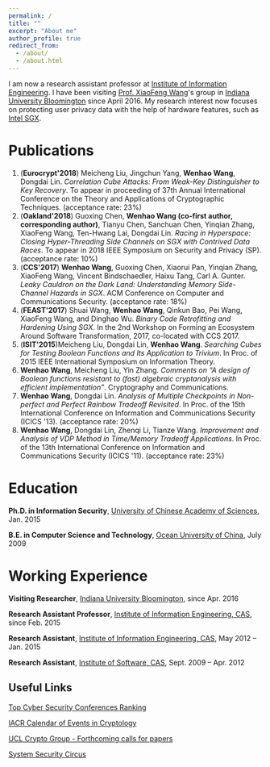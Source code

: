 ```yaml
---
permalink: /
title: ""
excerpt: "About me"
author_profile: true
redirect_from: 
  - /about/
  - /about.html
---
```

I am now a research assistant professor at [Institute of Information Engineering](http://www.iie.ac.cn/). I have been visiting [Prof. XiaoFeng Wang](https://www.informatics.indiana.edu/xw7/)'s group in [Indiana University Bloomington](https://www.indiana.edu/) since April 2016. My research interest now focuses on protecting user privacy data with the help of hardware features, such as [Intel SGX](https://software.intel.com/en-us/sgx). 

Publications
======
1. (**Eurocrypt'2018**) Meicheng Liu, Jingchun Yang, **Wenhao Wang**, Dongdai Lin. _Correlation Cube Attacks: From Weak-Key Distinguisher to Key Recovery_. To appear in proceeding of 37th Annual International Conference on the Theory and Applications of Cryptographic Techniques. (acceptance rate: 23%)
1. (**Oakland'2018**) Guoxing Chen, **Wenhao Wang (co-first author, corresponding author)**, Tianyu Chen, Sanchuan Chen, Yinqian Zhang, XiaoFeng Wang, Ten-Hwang Lai, Dongdai Lin. _Racing in Hyperspace: Closing Hyper-Threading Side Channels on SGX with Contrived Data Races_. To appear in 2018 IEEE Symposium on Security and Privacy (SP). (acceptance rate: 10%)
1. (**CCS'2017**) **Wenhao Wang**, Guoxing Chen, Xiaorui Pan, Yinqian Zhang, XiaoFeng Wang, Vincent Bindschaedler, Haixu Tang, Carl A. Gunter. _Leaky Cauldron on the Dark Land: Understanding Memory Side-Channel Hazards in SGX_. ACM Conference on Computer and Communications Security. (acceptance rate: 18%)
1. (**FEAST'2017**) Shuai Wang, **Wenhao Wang**, Qinkun Bao, Pei Wang, XiaoFeng Wang, and Dinghao Wu. _Binary Code Retrofitting and Hardening Using SGX_.  In the 2nd Workshop on Forming an Ecosystem Around Software Transformation, 2017, co-located with CCS 2017.
1. (**ISIT'2015**)Meicheng Liu, Dongdai Lin, **Wenhao Wang**. _Searching Cubes for Testing Boolean Functions and Its Application to Trivium_. In Proc. of 2015 IEEE International Symposium on Information Theory.
1. **Wenhao Wang**, Meicheng Liu, Yin Zhang. _Comments on “A design of Boolean functions resistant to (fast) algebraic cryptanalysis with efficient implementation”_. Cryptography and Communications.
1. **Wenhao Wang**, Dongdai Lin. _Analysis of Multiple Checkpoints in Non-perfect and Perfect Rainbow Tradeoff Revisited_. In Proc. of the 15th International Conference on Information and Communications Security (ICICS  '13). (acceptance rate: 20%)
1. **Wenhao Wang**, Dongdai Lin, Zhenqi Li, Tianze Wang. _Improvement and Analysis of VDP Method in Time/Memory Tradeoff Applications_. In Proc. of the 13th International Conference on Information and Communications Security (ICICS '11). (acceptance rate: 23%)

Education
======
**Ph.D. in Information Security**, <ins>University of Chinese Academy of Sciences</ins>,                    Jan. 2015

**B.E. in Computer Science and Technology**, <ins>Ocean University of China</ins>,                      July 2009

Working Experience
======
**Visiting Researcher**, <ins>Indiana University Bloomington</ins>, since Apr. 2016

**Research Assistant Professor**, <ins>Institute of Information Engineering, CAS</ins>, since Feb. 2015

**Research Assistant**, <ins>Institute of Information Engineering, CAS</ins>, May 2012 – Jan. 2015

**Research Assistant**, <ins>Institute of Software, CAS</ins>, Sept. 2009 – Apr. 2012

Useful Links
------
[Top Cyber Security Conferences Ranking](http://jianying.space/conference-ranking.html)

[IACR Calendar of Events in Cryptology](https://www.iacr.org/events/)

[UCL Crypto Group - Forthcoming calls for papers](https://uclouvain.be/crypto/callforpapers/forthcoming)

[System Security Circus](http://s3.eurecom.fr/~balzarot/notes/top4/index.html)
